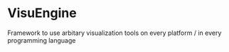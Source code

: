 # VisuEngine
Framework to use arbitary visualization tools on every platform / in every programming language
